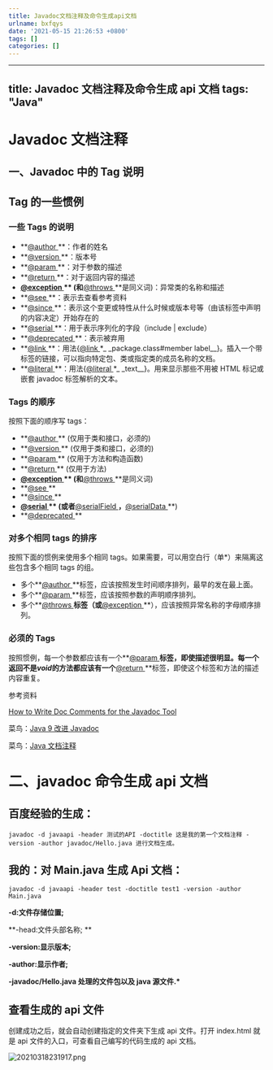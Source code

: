 ```yaml
---
title: Javadoc文档注释及命令生成api文档
urlname: bxfqys
date: '2021-05-15 21:26:53 +0800'
tags: []
categories: []
---
```


---

## title: Javadoc 文档注释及命令生成 api 文档 tags: "Java"

# Javadoc 文档注释

## 一、Javadoc 中的 Tag 说明

## Tag 的一些惯例

### 一些 Tags 的说明

- **[@author ](/author) **：作者的姓名
- **[@version ](/version) **：版本号
- **[@param ](/param) **：对于参数的描述
- **[@return ](/return) **：对于返回内容的描述
- **[@exception ](/exception) ** (和**[@throws ](/throws) **是同义词)：异常类的名称和描述
- **[@see ](/see) **：表示去查看参考资料
- **[@since ](/since) **：表示这个变更或特性从什么时候或版本号等（由该标签中声明的内容决定）开始存在的
- **[@serial ](/serial) **：用于表示序列化的字段（include | exclude）
- **[@deprecated ](/deprecated) **：表示被弃用
- **[@link ](/link) **：用法{[@link ](/link) \*_ \_package.class#member label_\_}。插入一个带标签的链接，可以指向特定包、类或指定类的成员名称的文档。
- **[@literal ](/literal) **：用法{[@literal ](/literal) \*_ \_text_\_}。用来显示那些不用被 HTML 标记或嵌套 javadoc 标签解析的文本。

### Tags 的顺序

按照下面的顺序写 tags：

- **[@author ](/author) ** (仅用于类和接口，必须的)
- **[@version ](/version) ** (仅用于类和接口，必须的)
- **[@param ](/param) ** (仅用于方法和构造函数)
- **[@return ](/return) ** (仅用于方法)
- **[@exception ](/exception) ** (和**[@throws ](/throws) **是同义词)
- **[@see ](/see) **
- **[@since ](/since) **
- **[@serial ](/serial) ** (或者**[@serialField ](/serialField) **，**[@serialData ](/serialData) **)
- **[@deprecated ](/deprecated) **

### 对多个相同 tags 的排序

按照下面的惯例来使用多个相同 tags。如果需要，可以用空白行（单\*）来隔离这些包含多个相同 tags 的组。

- 多个**[@author ](/author) **标签，应该按照发生时间顺序排列，最早的发在最上面。
- 多个**[@param ](/param) **标签，应该按照参数的声明顺序排列。
- 多个**[@throws ](/throws) **标签（或**[@exception ](/exception) **），应该按照异常名称的字母顺序排列。

### 必须的 Tags

按照惯例，每一个参数都应该有一个**[@param ](/param) **标签，即使描述很明显。每一个返回不是*void*的方法都应该有一个**[@return ](/return) **标签，即使这个标签和方法的描述内容重复。

参考资料

[How to Write Doc Comments for the Javadoc Tool](https://link.jianshu.com/?t=http%3A%2F%2Fwww.oracle.com%2Ftechnetwork%2Fjava%2Fjavase%2Ftech%2Findex-137868.html)

菜鸟：[Java 9 改进 Javadoc](https://www.runoob.com/java/java9-improved-javadocs.html)

菜鸟：[Java 文档注释](https://www.runoob.com/java/java-documentation.html)

# 二、javadoc 命令生成 api 文档

## 百度经验的生成：

```shell
javadoc -d javaapi -header 测试的API -doctitle 这是我的第一个文档注释 -version -author javadoc/Hello.java 进行文档生成。
```

## 我的：对 Main.java 生成 Api 文档：

```shell
javadoc -d javaapi -header test -doctitle test1 -version -author Main.java
```

**-d:文件存储位置;**

**-head:文件头部名称; **

**-version:显示版本;**

**-author:显示作者;**

**-javadoc/Hello.java 处理的文件包以及 java 源文件.\***

## 查看生成的 api 文件

创建成功之后，就会自动创建指定的文件夹下生成 api 文件。打开 index.html 就是 api 文件的入口，可查看自己编写的代码生成的 api 文档。

![20210318231917.png](https://272y4n7101.goho.co/i/2023/03/22/641adb7536c62.png)
